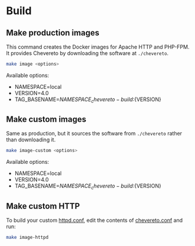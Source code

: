# Build

## Make production images

This command creates the Docker images for Apache HTTP and PHP-FPM. It provides Chevereto by downloading the software at `./chevereto`.

```sh
make image <options>
```

Available options:

* NAMESPACE=local
* VERSION=4.0
* TAG_BASENAME=${NAMESPACE}_chevereto-build:${VERSION}

## Make custom images

Same as production, but it sources the software from `./chevereto` rather than downloading it.

```sh
make image-custom <options>
```

Available options:

* NAMESPACE=local
* VERSION=4.0
* TAG_BASENAME=${NAMESPACE}_chevereto-build:${VERSION}

## Make custom HTTP

To build your custom [httpd.conf](../httpd/httpd.conf), edit the contents of [chevereto.conf](../httpd/chevereto.conf) and run:

```sh
make image-httpd
```
